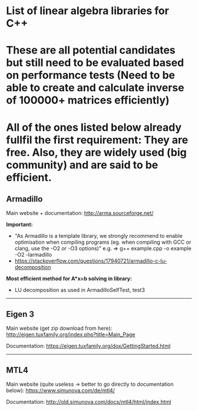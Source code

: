 # List of linear algebra libraries for C++
# These are all potential candidates but still need to be evaluated based on performance tests (Need to be able to create and calculate inverse of 100000+ matrices efficiently)
# All of the ones listed below already fullfil the first requirement: They are free. Also, they are widely used (big community) and are said to be efficient.


## Armadillo
Main website + documentation:
<http://arma.sourceforge.net/>

**Important:**
- "As Armadillo is a template library, we strongly recommend to enable optimisation when compiling programs (eg. when compiling with GCC or clang, use the -O2 or -O3 options)"
e.g. => g++ example.cpp -o example -O2 -larmadillo
- https://stackoverflow.com/questions/17940721/armadillo-c-lu-decomposition

**Most efficient method for A*x=b solving in library:**
- LU decomposition as used in ArmadilloSelfTest, test3
---

## Eigen 3
Main website (get zip download from here):
<http://eigen.tuxfamily.org/index.php?title=Main_Page>

Documentation:
<https://eigen.tuxfamily.org/dox/GettingStarted.html>

---

## MTL4
Main website (quite useless -> better to go directly to documentation below):
<https://www.simunova.com/de/mtl4/>

Documentation:
<http://old.simunova.com/docs/mtl4/html/index.html>